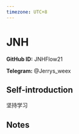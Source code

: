 ```yaml
---
timezone: UTC+8
---
```


# JNH

**GitHub ID:** JNHFlow21

**Telegram:** @Jerrys_weex

## Self-introduction

坚持学习

## Notes

<!-- Content_START -->


<!-- Content_END -->
